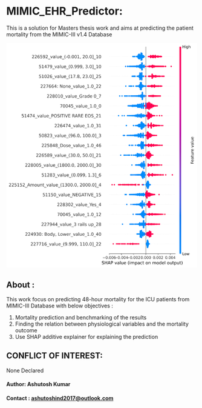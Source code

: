 # MIMIC_EHR_Predictor:
This is a solution for Masters thesis work and aims at predicting the patient mortality from the MIMIC-III v1.4 Database 

![alt text](https://github.com/Ashutosh27ind/MIMIC_EHR_Predictor/blob/main/SHAP_Summary_PLot_ipynb.png?raw=true)

## About :  
This work focus on predicting 48-hour mortality for the ICU patients from MIMIC-III Database with below objectives :
1. Mortality prediction and benchmarking of the results 
2. Finding the relation between physiological variables and the mortality outcome
3. Use SHAP additive explainer for explaining the prediction


## CONFLICT OF INTEREST:  
None Declared  

#### Author: Ashutosh Kumar
#### Contact : ashutoshind2017@outlook.com
